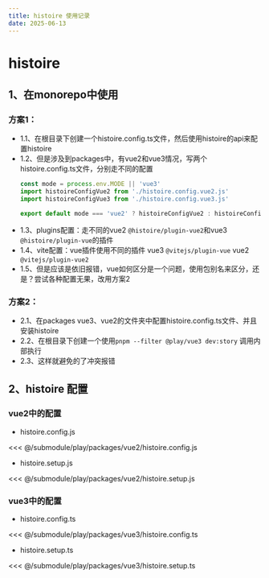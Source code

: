 ```yaml
---
title: histoire 使用记录
date: 2025-06-13
---
```

# histoire
## 1、在monorepo中使用
### 方案1：
- 1.1、在根目录下创建一个histoire.config.ts文件，然后使用histoire的api来配置histoire
- 1.2、但是涉及到packages中，有vue2和vue3情况，写两个histoire.config.ts文件，分别走不同的配置
  ```js
  const mode = process.env.MODE || 'vue3'
  import histoireConfigVue2 from './histoire.config.vue2.js'
  import histoireConfigVue3 from './histoire.config.vue3.js'

  export default mode === 'vue2' ? histoireConfigVue2 : histoireConfigVue3
  ```
- 1.3、plugins配置：走不同的vue2 `@histoire/plugin-vue2`和vue3 `@histoire/plugin-vue`的插件
- 1.4、vite配置：vue插件使用不同的插件 vue3 `@vitejs/plugin-vue` vue2 `@vitejs/plugin-vue2`
- 1.5、但是应该是依旧报错，vue如何区分是一个问题，使用包别名来区分，还是？尝试各种配置无果，改用方案2

### 方案2：
- 2.1、在packages vue3、vue2的文件夹中配置histoire.config.ts文件、并且安装histoire
- 2.2、在根目录下创建一个使用`pnpm --filter @play/vue3 dev:story` 调用内部执行
- 2.3、这样就避免的了冲突报错


## 2、histoire 配置
### vue2中的配置
- histoire.config.js

<<< @/submodule/play/packages/vue2/histoire.config.js

- histoire.setup.js

<<< @/submodule/play/packages/vue2/histoire.setup.js

### vue3中的配置
- histoire.config.ts

<<< @/submodule/play/packages/vue3/histoire.config.ts

- histoire.setup.ts

<<< @/submodule/play/packages/vue3/histoire.setup.ts

